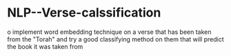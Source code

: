 # NLP--Verse-calssification
o implement word embedding technique on a verse that has been taken from the "Torah" and try a good classifying method on them that will predict the book it was taken from
